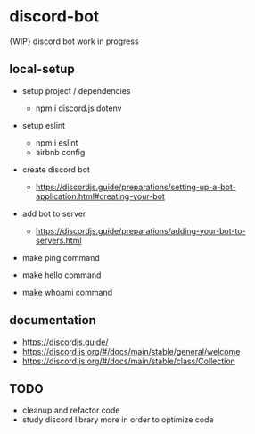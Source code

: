 # discord-bot
{WIP} discord bot work in progress 


## local-setup  
  * setup project / dependencies 
      * npm i discord.js dotenv 
    
  * setup eslint 
      * npm i eslint 
      * airbnb config 
      
  * create discord bot  
      * https://discordjs.guide/preparations/setting-up-a-bot-application.html#creating-your-bot 
    
  * add bot to server 
      * https://discordjs.guide/preparations/adding-your-bot-to-servers.html 
      
  * make ping command 
  * make hello command 
  * make whoami command 


## documentation 
  * https://discordjs.guide/ 
  * https://discord.js.org/#/docs/main/stable/general/welcome 
  * https://discord.js.org/#/docs/main/stable/class/Collection

 
## TODO 
 * cleanup and refactor code  
 * study discord library more in order to optimize code 
